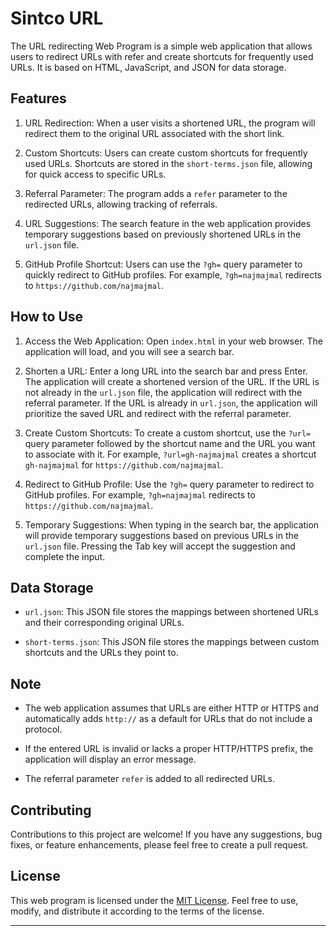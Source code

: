 # Sintco URL

The URL redirecting Web Program is a simple web application that allows users to redirect URLs with refer and create shortcuts for frequently used URLs. It is based on HTML, JavaScript, and JSON for data storage.

## Features

1. URL Redirection: When a user visits a shortened URL, the program will redirect them to the original URL associated with the short link.

2. Custom Shortcuts: Users can create custom shortcuts for frequently used URLs. Shortcuts are stored in the `short-terms.json` file, allowing for quick access to specific URLs.

3. Referral Parameter: The program adds a `refer` parameter to the redirected URLs, allowing tracking of referrals.

4. URL Suggestions: The search feature in the web application provides temporary suggestions based on previously shortened URLs in the `url.json` file.

5. GitHub Profile Shortcut: Users can use the `?gh=` query parameter to quickly redirect to GitHub profiles. For example, `?gh=najmajmal` redirects to `https://github.com/najmajmal`.

## How to Use

1. Access the Web Application: Open `index.html` in your web browser. The application will load, and you will see a search bar.

2. Shorten a URL: Enter a long URL into the search bar and press Enter. The application will create a shortened version of the URL. If the URL is not already in the `url.json` file, the application will redirect with the referral parameter. If the URL is already in `url.json`, the application will prioritize the saved URL and redirect with the referral parameter.

3. Create Custom Shortcuts: To create a custom shortcut, use the `?url=` query parameter followed by the shortcut name and the URL you want to associate with it. For example, `?url=gh-najmajmal` creates a shortcut `gh-najmajmal` for `https://github.com/najmajmal`.

4. Redirect to GitHub Profile: Use the `?gh=` query parameter to redirect to GitHub profiles. For example, `?gh=najmajmal` redirects to `https://github.com/najmajmal`.

5. Temporary Suggestions: When typing in the search bar, the application will provide temporary suggestions based on previous URLs in the `url.json` file. Pressing the Tab key will accept the suggestion and complete the input.

## Data Storage

- `url.json`: This JSON file stores the mappings between shortened URLs and their corresponding original URLs.

- `short-terms.json`: This JSON file stores the mappings between custom shortcuts and the URLs they point to.

## Note

- The web application assumes that URLs are either HTTP or HTTPS and automatically adds `http://` as a default for URLs that do not include a protocol.

- If the entered URL is invalid or lacks a proper HTTP/HTTPS prefix, the application will display an error message.

- The referral parameter `refer` is added to all redirected URLs.

## Contributing

Contributions to this project are welcome! If you have any suggestions, bug fixes, or feature enhancements, please feel free to create a pull request.

## License

This web program is licensed under the [MIT License](LICENSE). Feel free to use, modify, and distribute it according to the terms of the license.

---
